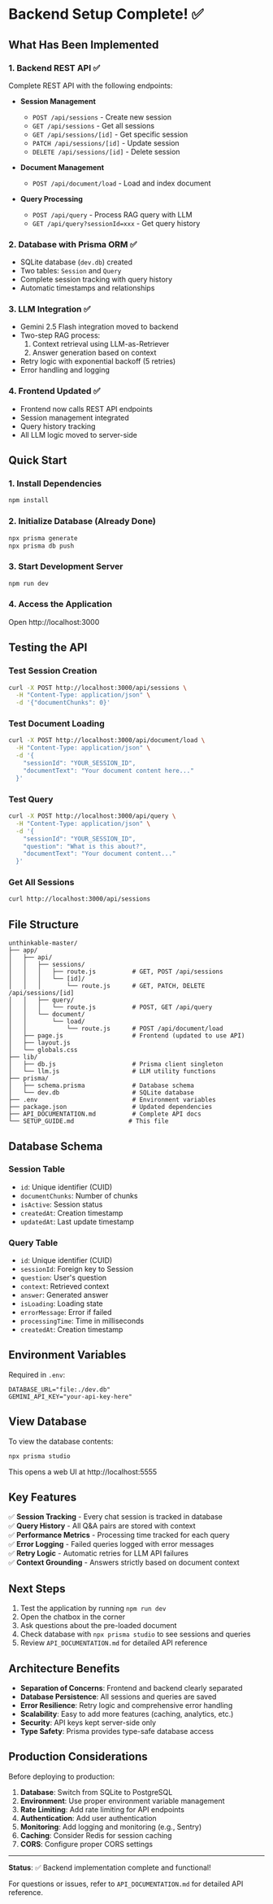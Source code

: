# Backend Setup Complete! ✅

## What Has Been Implemented

### 1. **Backend REST API** ✅
Complete REST API with the following endpoints:

- **Session Management**
  - `POST /api/sessions` - Create new session
  - `GET /api/sessions` - Get all sessions
  - `GET /api/sessions/[id]` - Get specific session
  - `PATCH /api/sessions/[id]` - Update session
  - `DELETE /api/sessions/[id]` - Delete session

- **Document Management**
  - `POST /api/document/load` - Load and index document

- **Query Processing**
  - `POST /api/query` - Process RAG query with LLM
  - `GET /api/query?sessionId=xxx` - Get query history

### 2. **Database with Prisma ORM** ✅
- SQLite database (`dev.db`) created
- Two tables: `Session` and `Query`
- Complete session tracking with query history
- Automatic timestamps and relationships

### 3. **LLM Integration** ✅
- Gemini 2.5 Flash integration moved to backend
- Two-step RAG process:
  1. Context retrieval using LLM-as-Retriever
  2. Answer generation based on context
- Retry logic with exponential backoff (5 retries)
- Error handling and logging

### 4. **Frontend Updated** ✅
- Frontend now calls REST API endpoints
- Session management integrated
- Query history tracking
- All LLM logic moved to server-side

## Quick Start

### 1. Install Dependencies
```bash
npm install
```

### 2. Initialize Database (Already Done)
```bash
npx prisma generate
npx prisma db push
```

### 3. Start Development Server
```bash
npm run dev
```

### 4. Access the Application
Open http://localhost:3000

## Testing the API

### Test Session Creation
```bash
curl -X POST http://localhost:3000/api/sessions \
  -H "Content-Type: application/json" \
  -d '{"documentChunks": 0}'
```

### Test Document Loading
```bash
curl -X POST http://localhost:3000/api/document/load \
  -H "Content-Type: application/json" \
  -d '{
    "sessionId": "YOUR_SESSION_ID",
    "documentText": "Your document content here..."
  }'
```

### Test Query
```bash
curl -X POST http://localhost:3000/api/query \
  -H "Content-Type: application/json" \
  -d '{
    "sessionId": "YOUR_SESSION_ID",
    "question": "What is this about?",
    "documentText": "Your document content..."
  }'
```

### Get All Sessions
```bash
curl http://localhost:3000/api/sessions
```

## File Structure

```
unthinkable-master/
├── app/
│   ├── api/
│   │   ├── sessions/
│   │   │   ├── route.js          # GET, POST /api/sessions
│   │   │   └── [id]/
│   │   │       └── route.js      # GET, PATCH, DELETE /api/sessions/[id]
│   │   ├── query/
│   │   │   └── route.js          # POST, GET /api/query
│   │   └── document/
│   │       └── load/
│   │           └── route.js      # POST /api/document/load
│   ├── page.js                   # Frontend (updated to use API)
│   ├── layout.js
│   └── globals.css
├── lib/
│   ├── db.js                     # Prisma client singleton
│   └── llm.js                    # LLM utility functions
├── prisma/
│   ├── schema.prisma             # Database schema
│   └── dev.db                    # SQLite database
├── .env                          # Environment variables
├── package.json                  # Updated dependencies
├── API_DOCUMENTATION.md          # Complete API docs
└── SETUP_GUIDE.md               # This file
```

## Database Schema

### Session Table
- `id`: Unique identifier (CUID)
- `documentChunks`: Number of chunks
- `isActive`: Session status
- `createdAt`: Creation timestamp
- `updatedAt`: Last update timestamp

### Query Table
- `id`: Unique identifier (CUID)
- `sessionId`: Foreign key to Session
- `question`: User's question
- `context`: Retrieved context
- `answer`: Generated answer
- `isLoading`: Loading state
- `errorMessage`: Error if failed
- `processingTime`: Time in milliseconds
- `createdAt`: Creation timestamp

## Environment Variables

Required in `.env`:
```env
DATABASE_URL="file:./dev.db"
GEMINI_API_KEY="your-api-key-here"
```

## View Database

To view the database contents:
```bash
npx prisma studio
```

This opens a web UI at http://localhost:5555

## Key Features

✅ **Session Tracking** - Every chat session is tracked in database  
✅ **Query History** - All Q&A pairs are stored with context  
✅ **Performance Metrics** - Processing time tracked for each query  
✅ **Error Logging** - Failed queries logged with error messages  
✅ **Retry Logic** - Automatic retries for LLM API failures  
✅ **Context Grounding** - Answers strictly based on document context  

## Next Steps

1. Test the application by running `npm run dev`
2. Open the chatbox in the corner
3. Ask questions about the pre-loaded document
4. Check database with `npx prisma studio` to see sessions and queries
5. Review `API_DOCUMENTATION.md` for detailed API reference

## Architecture Benefits

- **Separation of Concerns**: Frontend and backend clearly separated
- **Database Persistence**: All sessions and queries are saved
- **Error Resilience**: Retry logic and comprehensive error handling
- **Scalability**: Easy to add more features (caching, analytics, etc.)
- **Security**: API keys kept server-side only
- **Type Safety**: Prisma provides type-safe database access

## Production Considerations

Before deploying to production:

1. **Database**: Switch from SQLite to PostgreSQL
2. **Environment**: Use proper environment variable management
3. **Rate Limiting**: Add rate limiting for API endpoints
4. **Authentication**: Add user authentication
5. **Monitoring**: Add logging and monitoring (e.g., Sentry)
6. **Caching**: Consider Redis for session caching
7. **CORS**: Configure proper CORS settings

---

**Status**: ✅ Backend implementation complete and functional!

For questions or issues, refer to `API_DOCUMENTATION.md` for detailed API reference.
